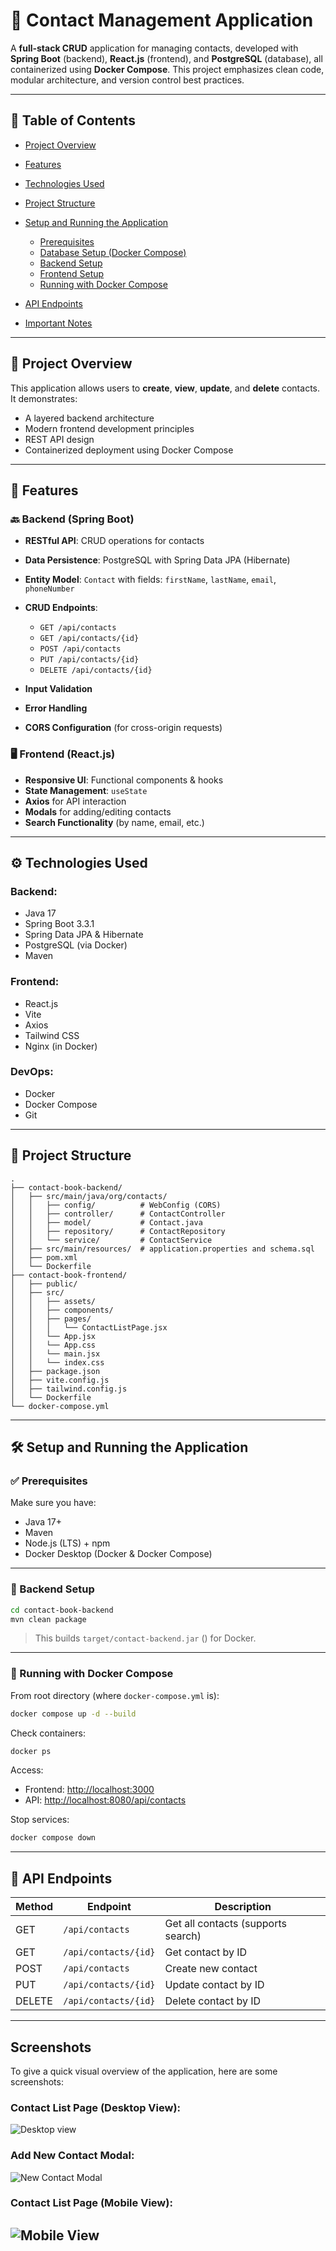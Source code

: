 # 📇 Contact Management Application

A **full-stack CRUD** application for managing contacts, developed with **Spring Boot** (backend), **React.js** (frontend), and **PostgreSQL** (database), all containerized using **Docker Compose**. This project emphasizes clean code, modular architecture, and version control best practices.

---

## 📑 Table of Contents

* [Project Overview](#project-overview)
* [Features](#features)
* [Technologies Used](#technologies-used)
* [Project Structure](#project-structure)
* [Setup and Running the Application](#setup-and-running-the-application)

  * [Prerequisites](#prerequisites)
  * [Database Setup (Docker Compose)](#database-setup-docker-compose)
  * [Backend Setup](#backend-setup)
  * [Frontend Setup](#frontend-setup)
  * [Running with Docker Compose](#running-with-docker-compose)
* [API Endpoints](#api-endpoints)
* [Important Notes](#important-notes)

---

## 🧾 Project Overview

This application allows users to **create**, **view**, **update**, and **delete** contacts. It demonstrates:

* A layered backend architecture
* Modern frontend development principles
* REST API design
* Containerized deployment using Docker Compose

---

## 🚀 Features

### 🔙 Backend (Spring Boot)

* **RESTful API**: CRUD operations for contacts
* **Data Persistence**: PostgreSQL with Spring Data JPA (Hibernate)
* **Entity Model**: `Contact` with fields: `firstName`, `lastName`, `email`, `phoneNumber`
* **CRUD Endpoints**:

  * `GET /api/contacts`
  * `GET /api/contacts/{id}`
  * `POST /api/contacts`
  * `PUT /api/contacts/{id}`
  * `DELETE /api/contacts/{id}`
* **Input Validation**
* **Error Handling**
* **CORS Configuration** (for cross-origin requests)

### 🖥️ Frontend (React.js)

* **Responsive UI**: Functional components & hooks
* **State Management**: `useState`
* **Axios** for API interaction
* **Modals** for adding/editing contacts
* **Search Functionality** (by name, email, etc.)

---

## ⚙️ Technologies Used

### Backend:

* Java 17
* Spring Boot 3.3.1
* Spring Data JPA & Hibernate
* PostgreSQL (via Docker)
* Maven

### Frontend:

* React.js
* Vite
* Axios
* Tailwind CSS
* Nginx (in Docker)

### DevOps:

* Docker
* Docker Compose
* Git

---

## 📁 Project Structure

```
.
├── contact-book-backend/
│   ├── src/main/java/org/contacts/
│   │   ├── config/          # WebConfig (CORS)
│   │   ├── controller/      # ContactController
│   │   ├── model/           # Contact.java
│   │   ├── repository/      # ContactRepository
│   │   └── service/         # ContactService
│   ├── src/main/resources/  # application.properties and schema.sql
│   ├── pom.xml
│   └── Dockerfile
├── contact-book-frontend/
│   ├── public/
│   ├── src/
│   │   ├── assets/
│   │   ├── components/
│   │   ├── pages/
│   │   │   └── ContactListPage.jsx
│   │   └── App.jsx
│   │   └── App.css
│   │   └── main.jsx
│   │   └── index.css
│   ├── package.json
│   ├── vite.config.js
│   ├── tailwind.config.js
│   └── Dockerfile
└── docker-compose.yml
```

---

## 🛠️ Setup and Running the Application

### ✅ Prerequisites

Make sure you have:

* Java 17+
* Maven
* Node.js (LTS) + npm
* Docker Desktop (Docker & Docker Compose)

---


### 🧰 Backend Setup

```bash
cd contact-book-backend
mvn clean package
```

> This builds `target/contact-backend.jar` () for Docker.

---


### 🐳 Running with Docker Compose

From root directory (where `docker-compose.yml` is):

```bash
docker compose up -d --build
```

Check containers:

```bash
docker ps
```

Access:

* Frontend: [http://localhost:3000](http://localhost:3000)
* API: [http://localhost:8080/api/contacts](http://localhost:8080/api/contacts)

Stop services:

```bash
docker compose down
```

---

## 🔗 API Endpoints

| Method | Endpoint             | Description                        |
| ------ | -------------------- | ---------------------------------- |
| GET    | `/api/contacts`      | Get all contacts (supports search) |
| GET    | `/api/contacts/{id}` | Get contact by ID                  |
| POST   | `/api/contacts`      | Create new contact                 |
| PUT    | `/api/contacts/{id}` | Update contact by ID               |
| DELETE | `/api/contacts/{id}` | Delete contact by ID               |

---

## Screenshots
To give a quick visual overview of the application, here are some screenshots:

### Contact List Page (Desktop View):
![Desktop view](images/desktop.png)

### Add New Contact Modal:

![New Contact Modal](images/adding.png)

### Contact List Page (Mobile View):

![Mobile View](images/mobile.png)
---